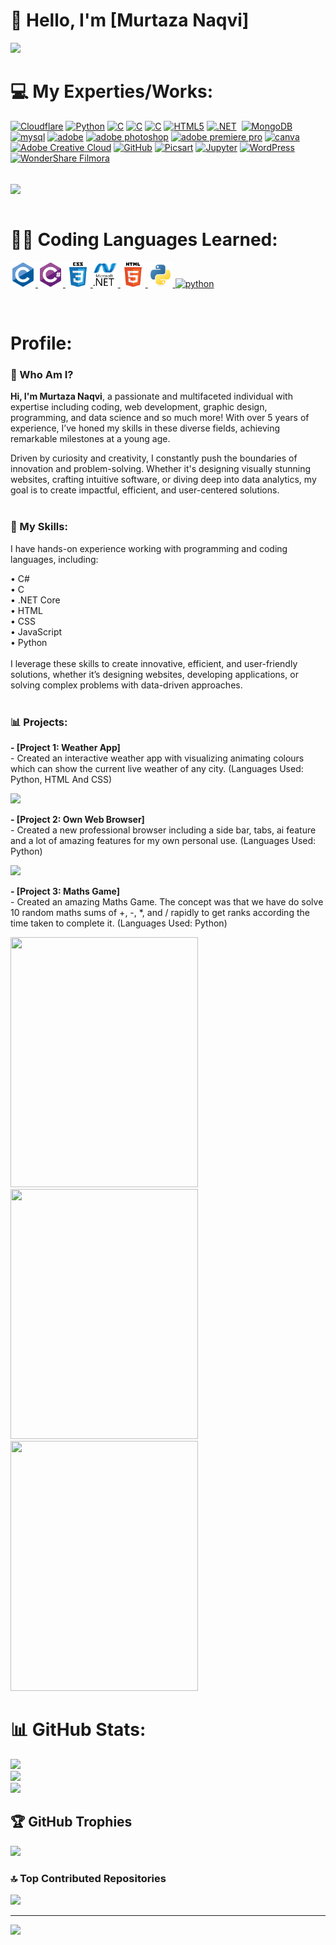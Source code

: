 # 👋 Hello, I'm [Murtaza Naqvi]
  <a align="center" href="https://github.com/MurtazaNaqviCoder"><img src="https://readme-typing-svg.herokuapp.com?&font=IBM+Plex+Sans&color=2e31f7&size=25&lines=Welcome+To+My+GitHub+Profile!;I'm+Murtaza+Naqvi;A+Passionate+Programmer;A+Professional+Web+Developer" /></a>

# 💻 My Experties/Works:
<a href='https://github.com/MurtazaNaqviCoder' target="_blank"><img alt='Cloudflare' src='https://img.shields.io/badge/Cloudflare-100000?style=plastic&logo=Cloudflare&logoColor=F38020&labelColor=black&color=F38020'/></a>
<a href='https://github.com/MurtazaNaqviCoder' target="_blank"><img alt='Python' src='https://img.shields.io/badge/Python-100000?style=plastic&logo=Python&logoColor=3776AB&labelColor=black&color=3776AB'/></a>
<a href='https://github.com/MurtazaNaqviCoder' target="_blank"><img alt='C' src='https://img.shields.io/badge/C_Sharp-100000?style=plastic&logo=C&logoColor=0042F7&labelColor=black&color=0042F7'/></a>
<a href='https://github.com/MurtazaNaqviCoder' target="_blank"><img alt='C' src='https://img.shields.io/badge/C_Language-100000?style=plastic&logo=C&logoColor=00599C&labelColor=black&color=00599C'/></a>
<a href='https://github.com/MurtazaNaqviCoder' target="_blank"><img alt='C' src='https://img.shields.io/badge/CSS-100000?style=plastic&logo=C&logoColor=1572B6&labelColor=black&color=1572B6'/></a>
<a href='https://github.com/MurtazaNaqviCoder' target="_blank"><img alt='HTML5' src='https://img.shields.io/badge/HTML-100000?style=plastic&logo=HTML5&logoColor=E34F26&labelColor=black&color=E34F26'/></a>
<a href='https://github.com/MurtazaNaqviCoder' target="_blank"><img alt='.NET' src='https://img.shields.io/badge/.NET-100000?style=plastic&logo=.NET&logoColor=512BD4&labelColor=black&color=512BD4'/></a>
<a href='https://github.com/MurtazaNaqviCoder' target="_blank"><img alt='' src='https://img.shields.io/badge/SQL_Server-100000?style=plastic&logo=&logoColor=fcd100&labelColor=10D010&color=fcd100'/></a>
<a href='https://github.com/MurtazaNaqviCoder' target="_blank"><img alt='MongoDB' src='https://img.shields.io/badge/MongoDB-100000?style=plastic&logo=MongoDB&logoColor=47A248&labelColor=000000&color=47A248'/></a>
<a href='https://github.com/MurtazaNaqviCoder' target="_blank"><img alt='mysql' src='https://img.shields.io/badge/MySQL-100000?style=plastic&logo=mysql&logoColor=4479A1&labelColor=000000&color=4479A1'/></a>
<a href='https://github.com/MurtazaNaqviCoder' target="_blank"><img alt='adobe' src='https://img.shields.io/badge/Adobe-100000?style=plastic&logo=adobe&logoColor=FF0000&labelColor=000000&color=FF0000'/></a>
<a href='https://github.com/MurtazaNaqviCoder' target="_blank"><img alt='adobe photoshop' src='https://img.shields.io/badge/Adobe_Photoshop-100000?style=plastic&logo=adobe photoshop&logoColor=001e36&labelColor=FFFFFF&color=001e36'/></a>
<a href='https://github.com/MurtazaNaqviCoder' target="_blank"><img alt='adobe premiere pro' src='https://img.shields.io/badge/Adobe_Premiere Pro-100000?style=plastic&logo=adobe premiere pro&logoColor=001e36&labelColor=FFFFFF&color=001e36'/></a>
<a href='https://github.com/MurtazaNaqviCoder' target="_blank"><img alt='canva' src='https://img.shields.io/badge/Canva-100000?style=plastic&logo=canva&logoColor=00C4CC&labelColor=000000&color=00C4CC'/></a>
<a href='https://github.com/MurtazaNaqviCoder' target="_blank"><img alt='Adobe Creative Cloud' src='https://img.shields.io/badge/Adobe_Creative Cloud-100000?style=plastic&logo=Adobe Creative Cloud&logoColor=DA1F26&labelColor=000000&color=DA1F26'/></a>
<a href='https://github.com/MurtazaNaqviCoder' target="_blank"><img alt='GitHub' src='https://img.shields.io/badge/GitHub-100000?style=plastic&logo=GitHub&logoColor=000000&labelColor=FFFFFF&color=000000'/></a>
<a href='https://github.com/MurtazaNaqviCoder' target="_blank"><img alt='Picsart' src='https://img.shields.io/badge/Picsart-100000?style=plastic&logo=Picsart&logoColor=C209C1&labelColor=000000&color=C209C1'/></a>
<a href='https://github.com/MurtazaNaqviCoder' target="_blank"><img alt='Jupyter' src='https://img.shields.io/badge/Jupyter-100000?style=plastic&logo=Jupyter&logoColor=F37626&labelColor=000000&color=F37626'/></a>
<a href='https://github.com/MurtazaNaqviCoder' target="_blank"><img alt='WordPress' src='https://img.shields.io/badge/WordPress-100000?style=plastic&logo=WordPress&logoColor=21759B&labelColor=000000&color=21759B'/></a>
<a href='https://github.com/MurtazaNaqviCoder' target="_blank"><img alt='WonderShare Filmora' src='https://img.shields.io/badge/Filmora-100000?style=plastic&logo=WonderShare Filmora&logoColor=07273D&labelColor=FFFFFF&color=07273D'/></a>

<br>
<img align="center" src="https://media.discordapp.net/attachments/1238806059049816075/1320345355778396221/standard.gif?ex=676942ef&is=6767f16f&hm=8ca3a5d273d4ee30734451a430e694a8bf35ce15fd4d6ad13ad23427ec578534&=">
<br><br>

# 👨‍💻 Coding Languages Learned:
<p align="left"> <a href="https://www.cprogramming.com/" target="_blank" rel="noreferrer"> <img src="https://raw.githubusercontent.com/devicons/devicon/master/icons/c/c-original.svg" alt="c" width="40" height="40"/> </a> <a href="https://www.w3schools.com/cs/" target="_blank" rel="noreferrer"> <img src="https://raw.githubusercontent.com/devicons/devicon/master/icons/csharp/csharp-original.svg" alt="csharp" width="40" height="40"/> </a> <a href="https://www.w3schools.com/css/" target="_blank" rel="noreferrer"> <img src="https://raw.githubusercontent.com/devicons/devicon/master/icons/css3/css3-original-wordmark.svg" alt="css3" width="40" height="40"/> </a> <a href="https://dotnet.microsoft.com/" target="_blank" rel="noreferrer"> <img src="https://raw.githubusercontent.com/devicons/devicon/master/icons/dot-net/dot-net-original-wordmark.svg" alt="dotnet" width="40" height="40"/> </a> <a href="https://www.w3.org/html/" target="_blank" rel="noreferrer"> <img src="https://raw.githubusercontent.com/devicons/devicon/master/icons/html5/html5-original-wordmark.svg" alt="html5" width="40" height="40"/> </a><a href="https://www.w3schools.com/js/" target="_blank" rel="noreferrer"> <img src="https://raw.githubusercontent.com/devicons/devicon/master/icons/python/python-original.svg" alt="python" width="40" height="40"/> <img src="https://icongr.am/devicon/javascript-original.svg?size=128&color=currentColor" alt="python" width="40" height="40"/> </a> </p>
<br>

# Profile:

### 🧠 Who Am I?

<b>Hi, I'm Murtaza Naqvi</b>, a passionate and multifaceted individual with expertise including coding, web development, graphic design, programming, and data science and so much more! With over 5 years of experience, I’ve honed my skills in these diverse fields, achieving remarkable milestones at a young age.

Driven by curiosity and creativity, I constantly push the boundaries of innovation and problem-solving. Whether it's designing visually stunning websites, crafting intuitive software, or diving deep into data analytics, my goal is to create impactful, efficient, and user-centered solutions.
<br><br>
### 🚀 My Skills:
I have hands-on experience working with programming and coding languages, including:

• C#<br>
• C<br>
• .NET Core<br>
• HTML<br>
• CSS<br>
• JavaScript<br>
• Python<br><br>
I leverage these skills to create innovative, efficient, and user-friendly solutions, whether it’s designing websites, developing applications, or solving complex problems with data-driven approaches.
<br><br>
### 📊 Projects:
<p><b>- [Project 1: Weather App]</b><br>
  - Created an interactive weather app with visualizing animating colours which can show the current live weather of any city. (Languages Used: Python, HTML And CSS)</p>
<img src ="https://media.discordapp.net/attachments/1238806059049816075/1320356334654459944/Screenshot_2024-12-22_164123.png?ex=67694d29&is=6767fba9&hm=8694dfb8539511cd9006b1aa6a37fa110526d6f75ad5e277e35b8f98d9b380eb&=&format=webp&quality=lossless&width=1084&height=503">
<br>
<p><b>- [Project 2: Own Web Browser]</b><br>
  - Created a new professional browser including a side bar, tabs, ai feature and a lot of amazing features for my own personal use. (Languages Used: Python)</p>
<img src ="https://media.discordapp.net/attachments/1238806059049816075/1320356334331367546/Screenshot_2024-12-22_163814.png?ex=67694d29&is=6767fba9&hm=0fb0e0456811a5e9887d0b97722269d7b099bf002215ee35f55bb28a1fa2fc86&=&format=webp&quality=lossless&width=946&height=503">
<br>
<p><b>- [Project 3: Maths Game]</b><br>
  - Created an amazing Maths Game. The concept was that we have do solve 10 random maths sums of +, -, *, and / rapidly to get ranks according the time taken to complete it. (Languages Used: Python)</p>
<img src ="https://media.discordapp.net/attachments/1238806059049816075/1320356335182680137/Screenshot_2024-12-22_164343.png?ex=67694d29&is=6767fba9&hm=58c6843c058b70133b9fc5462ebb8947a2e7ef3a90faf77604e14498436285b1&=&format=webp&quality=lossless&width=434&height=503" height = 400 width = 300><img src ="https://media.discordapp.net/attachments/1238806059049816075/1320356334935347241/Screenshot_2024-12-22_164317.png?ex=67694d29&is=6767fba9&hm=02b3e88c45644589b2a7dc0817951bb7df46c9b1a1894735a7e9766788ca8af0&=&format=webp&quality=lossless&width=410&height=503" height = 400 width = 300><img src ="https://media.discordapp.net/attachments/1238806059049816075/1320356335463694377/Screenshot_2024-12-22_164411.png?ex=67694d29&is=6767fba9&hm=51e1145dfbd32a91755d99629ac1a14832b2f18534c3a51a93c424948bcc8ffc&=&format=webp&quality=lossless&width=529&height=503" height = 400 width = 300>
<br>

# 📊 GitHub Stats:
![](https://github-readme-stats.vercel.app/api?username=murtazanaqvicoder&theme=dark&hide_border=false&include_all_commits=false&count_private=false)<br/>
![](https://github-readme-streak-stats.herokuapp.com/?user=murtazanaqvicoder&theme=dark&hide_border=false)<br/>
![](https://github-readme-stats.vercel.app/api/top-langs/?username=murtazanaqvicoder&theme=dark&hide_border=false&include_all_commits=false&count_private=false&layout=compact)

## 🏆 GitHub Trophies
![](https://github-profile-trophy.vercel.app/?username=murtazanaqvicoder&theme=tokyonight&no-frame=false&no-bg=false&margin-w=4)


### 🔝 Top Contributed Repositories
![](https://github-contributor-stats.vercel.app/api?username=murtazanaqvicoder&limit=5&theme=tokyonight&combine_all_yearly_contributions=true)

---
[![](https://visitcount.itsvg.in/api?id=murtazanaqvicoder&icon=0&color=6)](https://github.com/MurtazaNaqviCoder)
